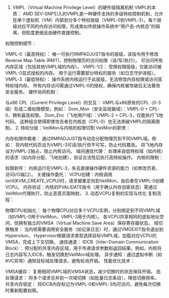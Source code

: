 1. VMPL（Virtual Machine Privilege Level）的硬件级隔离机制
VMPL的本质：
AMD SEV-SNP引入的VMPL是一种硬件支持的多级特权控制机制，允许在单个虚拟机（VM）内部划分多个特权层级（VMPL-0到VMPL-3）。每个层级对应不同的内存访问权限，形成类似传统操作系统中“用户态-内核态”的隔离，但粒度更细且由硬件直接控制。

权限控制细节：

VMPL-0（最高特权）：
唯一可执行RMPADJUST指令的层级，该指令用于修改Reverse Map Table (RMT)，控制物理页的访问权限（读/写/执行）。
可访问所有内存区域（包括其他VMPL域的内存）。
VMPL-1/2：
受限权限层级，仅能访问被VMPL-0显式授权的内存。
用于运行需要部分特权的服务（如日志守护进程）。
VMPL-3（最低特权）：
操作系统内核运行于此层级，无法修改内存权限或访问高特权域内存。
所有内存访问需通过VMPL-0的授权，确保内核被攻破后无法篡改安全服务。
硬件协同机制：

与x86 CPL（Current Privilege Level）的交互：
VMPL与x86原有的CPL（0-3级）形成二维权限模型。例如：
Dom_Mon（安全监视器域）：VMPL-0 + CPL-0，拥有最高权限。
Dom_Enc（飞地用户域）：VMPL-2 + CPL-3，仅能执行飞地代码。
这种组合使得即使攻击者在内核态（CPL-0）也无法突破VMPL的隔离限制。
2. 特权分层：VeilMon与内核的权限切割
VeilMon的职责：

内存权限仲裁者：
通过RMPADJUST指令动态分配物理页到不同VMPL域。例如：
将内核代码页设为VMPL-3可读/执行但不可写，防止代码篡改。
将飞地内存设为VMPL-2独占，阻止内核访问。
域间通信代理：
处理来自低特权域（如内核）的请求（如内存分配、飞地创建），验证合法性后执行高特权操作。
内核的限制：

权限剥夺：
内核运行在VMPL-3，失去直接操作硬件资源的能力（如修改页表、访问I/O端口）。
关键操作委托：
VCPU创建：内核调用ioctl(KVM_CREATE_VCPU)时，请求被重定向到VeilMon，由后者在VMPL-0创建VCPU。
内存验证：内核的PVALIDATE指令（用于确认内存加密状态）需通过VeilMon代理执行，防止恶意页面映射。
3. 动态VCPU复制的实现与优化
复制流程：

物理CPU初始化：
每个物理CPU对应多个VCPU实例，分别绑定到不同VMPL域（如VMPL-0用于VeilMon，VMPL-3用于内核）。
各VCPU共享相同的虚拟地址空间，但拥有独立的VMSA（Virtual Machine Save Area）保存寄存器状态。
域切换触发：
当内核需要调用安全服务（如记录日志）时，通过VMGEXIT指令退出到Hypervisor。
Hypervisor根据请求类型选择目标VMPL域，加载对应VCPU的VMSA，完成上下文切换。
通信通道：
IDCB（Inter-Domain Communication Block）：
预分配的共享内存区域，用于传递请求参数和返回结果。例如，内核将日志内容写入IDCB，触发切换到VeilMon域处理。
异步通知：通过虚拟中断（如#VC异常）通知目标域处理请求，避免轮询开销。
性能优化技术：

VMSA缓存：
复用相同VMPL域的VMSA状态，减少切换时的状态保存开销。
批处理请求：
将多个请求合并到一次域切换（如批量日志条目），降低切换频率。
共享内存锁定：
将IDCB内存标记为VMPL-0和VMPL-3均可访问，避免每次切换时重新配置权限。
